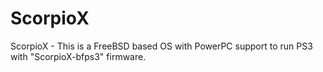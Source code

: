 # ScorpioX
ScorpioX - This is a FreeBSD based OS with PowerPC support to run PS3 with "ScorpioX-bfps3" firmware.
